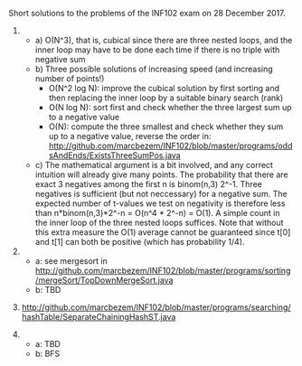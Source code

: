 Short solutions to the problems of the INF102 exam on 28 December 2017.

1. * a) O(N^3), that is, cubical since there are three nested loops, and the inner loop
may have to be done each time if there is no triple with negative sum
   * b) Three possible solutions of increasing speed (and increasing number of points!)
     - O(N^2 log N): improve the cubical solution by first sorting and then replacing the 
inner loop by a suitable binary search (rank)
     - O(N log N): sort first and check whether the three largest sum up to a negative value
     - O(N): compute the three smallest and check whether they sum up to a negative value, reverse the order in:
<http://github.com/marcbezem/INF102/blob/master/programs/oddsAndEnds/ExistsThreeSumPos.java>
   * c) The mathematical argument is a bit involved, and any correct intuition will already give many points. The probability that there are exact 3 negatives among the first n is binom(n,3) 2^-1. Three negatives is sufficient (but not neccessary) for a negative sum. The expected number of t-values we test on negativity is therefore less than n*binom(n,3)*2^-n = O(n^4 * 2^-n) = O(1). A simple count in the inner loop of the three nested loops suffices. Note that without this extra measure the O(1) average cannot be guaranteed since t[0] and t[1] can both be positive (which has probability 1/4).

2. * a: see mergesort in <http://github.com/marcbezem/INF102/blob/master/programs/sorting/mergeSort/TopDownMergeSort.java>
   * b: TBD

3. <http://github.com/marcbezem/INF102/blob/master/programs/searching/hashTable/SeparateChainingHashST.java>

4. * a: TBD
   * b: BFS


